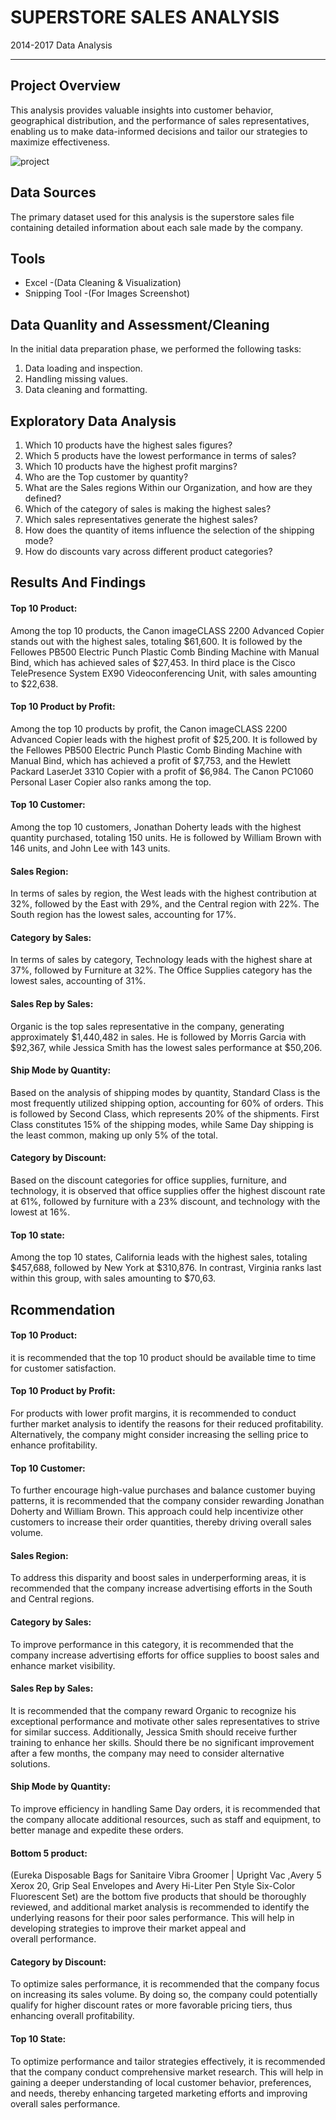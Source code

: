 # SUPERSTORE SALES ANALYSIS 
2014-2017 Data Analysis

---

## Project Overview 

This analysis provides valuable insights into customer behavior, geographical distribution, and the performance of sales representatives, enabling us to make data-informed decisions and tailor our strategies to maximize effectiveness.

![project](https://github.com/user-attachments/assets/5f93c59f-9808-41f5-8fc8-adfdfcba962e)



## Data Sources 

The primary dataset used for this analysis is the superstore sales file containing detailed information about each sale made by the company.

## Tools 

- Excel -(Data Cleaning & Visualization)
- Snipping Tool -(For Images Screenshot)

## Data Quanlity and Assessment/Cleaning 

In the initial data preparation phase, we performed the following tasks:

1. Data loading and inspection. 
2. Handling missing values.
3. Data cleaning and formatting.

## Exploratory Data Analysis

1. Which 10 products have the highest sales figures?
2. Which 5 products have the lowest performance in terms of sales?
3. Which 10 products have the highest profit margins?
4. Who are the Top customer by quantity?
5. What are the Sales regions Within our Organization, and how are they defined?
6. Which of the category of sales is making the highest sales?
7. Which sales representatives generate the highest sales?
8. How does the quantity of items influence the selection of the shipping mode?
9. How do discounts vary across different product categories?

## Results And Findings

#### Top 10 Product:
Among the top 10 products, the Canon imageCLASS 2200 Advanced Copier stands out with the highest sales, totaling $61,600. It is followed by the Fellowes PB500 Electric Punch Plastic Comb Binding Machine with Manual Bind, which has achieved sales of $27,453. In third place is the Cisco TelePresence System EX90 Videoconferencing Unit, with sales amounting to $22,638.
#### Top 10 Product by Profit:
Among the top 10 products by profit, the Canon imageCLASS 2200 Advanced Copier leads with the highest profit of $25,200. It is followed by the Fellowes PB500 Electric Punch Plastic Comb Binding Machine with Manual Bind, which has achieved a profit of $7,753, and the Hewlett Packard LaserJet 3310 Copier with a profit of $6,984. The Canon PC1060 Personal Laser Copier also ranks among the top.
#### Top 10 Customer:
Among the top 10 customers, Jonathan Doherty leads with the highest quantity purchased, totaling 150 units. He is followed by William Brown with 146 units, and John Lee with 143 units.
#### Sales Region:
In terms of sales by region, the West leads with the highest contribution at 32%, followed by the East with 29%, and the Central region with 22%. The South region has the lowest sales, accounting for 17%.
#### Category by Sales:
In terms of sales by category, Technology leads with the highest share at 37%, followed by Furniture at 32%. The Office Supplies category has the lowest sales, accounting of 31%.
#### Sales Rep by Sales:
Organic is the top sales representative in the company, generating approximately $1,440,482 in sales. He is followed by Morris Garcia with $92,367, while Jessica Smith has the lowest sales performance at $50,206.
#### Ship Mode by Quantity:
Based on the analysis of shipping modes by quantity, Standard Class is the most frequently utilized shipping option, accounting for 60% of orders. This is followed by Second Class, which represents 20% of the shipments. First Class constitutes 15% of the shipping modes, while Same Day shipping is the least common, making up only 5% of the total.
#### Category by Discount:
Based on the discount categories for office supplies, furniture, and technology, it is observed that office supplies offer the highest discount rate at 61%, followed by furniture with a 23% discount, and technology with the lowest at 16%.
#### Top 10 state:
Among the top 10 states, California leads with the highest sales, totaling $457,688, followed by New York at $310,876. In contrast, Virginia ranks last within this group, with sales amounting to $70,63. 


## Rcommendation

#### Top 10 Product:
it is recommended that the top 10 product should be available time to time for customer satisfaction.
#### Top 10 Product by Profit: 
For products with lower profit margins, it is recommended to conduct further market analysis to identify the reasons for their reduced profitability. Alternatively, the company might consider increasing the selling price to enhance profitability.
#### Top 10 Customer:
To further encourage high-value purchases and balance customer buying patterns, it is recommended that the company consider rewarding Jonathan Doherty and William Brown. This approach could help incentivize other customers to increase their order quantities, thereby driving overall sales volume. 
#### Sales Region:
To address this disparity and boost sales in underperforming areas, it is recommended that the company increase advertising efforts in the South and Central regions.
#### Category by Sales:
To improve performance in this category, it is recommended that the company increase advertising efforts for office supplies to boost sales and enhance market visibility.
#### Sales Rep by Sales:
It is recommended that the company reward Organic to recognize his exceptional performance and motivate other sales representatives to strive for similar success. Additionally, Jessica Smith should receive further training to enhance her skills. Should there be no significant improvement after a few months, the company may need to consider alternative solutions.
#### Ship Mode by Quantity:
To improve efficiency in handling Same Day orders, it is recommended that the company allocate additional resources, such as staff and equipment, to better manage and expedite these orders.
#### Bottom 5 product:
(Eureka Disposable Bags for Sanitaire Vibra Groomer | Upright Vac ,Avery 5 Xerox 20, Grip Seal Envelopes and Avery Hi-Liter Pen Style Six-Color Fluorescent Set) are the bottom five products that should be thoroughly reviewed, and additional market analysis is recommended to identify the underlying reasons for their poor sales performance. This will help in developing strategies to improve their market appeal and overall performance.
#### Category by Discount:
To optimize sales performance, it is recommended that the company focus on increasing its sales volume. By doing so, the company could potentially qualify for higher discount rates or more favorable pricing tiers, thus enhancing overall profitability.
#### Top 10 State:
To optimize performance and tailor strategies effectively, it is recommended that the company conduct comprehensive market research. This will help in gaining a deeper understanding of local customer behavior, preferences, and needs, thereby enhancing targeted marketing efforts and improving overall sales performance.




 




 


 





 

 







 

 

 







